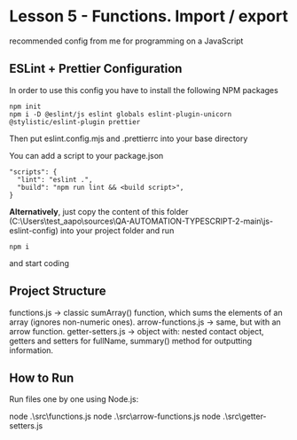 # Lesson 5 - Functions. Import / export
recommended config from me for programming on a JavaScript

## ESLint + Prettier Configuration

In order to use this config you have to install the following NPM packages
```
npm init
npm i -D @eslint/js eslint globals eslint-plugin-unicorn @stylistic/eslint-plugin prettier
```

Then put eslint.config.mjs and .prettierrc into your base directory

You can add a script to your package.json
```
"scripts": {
  "lint": "eslint .",
  "build": "npm run lint && <build script>",
}
```

**Alternatively**, just copy the content of this folder (C:\Users\test_aapo\sources\QA-AUTOMATION-TYPESCRIPT-2-main\js-eslint-config) into your project folder and run
```
npm i
```
and start coding

## Project Structure
functions.js → classic sumArray() function, which sums the elements of an array (ignores non-numeric ones).
arrow-functions.js → same, but with an arrow function.
getter-setters.js → object with:
  nested contact object,
  getters and setters for fullName,
  summary() method for outputting information.


## How to Run
Run files one by one using Node.js:

node .\src\functions.js
node .\src\arrow-functions.js
node .\src\getter-setters.js